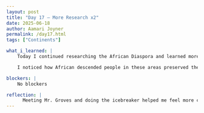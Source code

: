 ```yaml
---
layout: post
title: "Day 17 – More Research x2"
date: 2025-06-18
author: Aamari Joyner
permalink: /day17.html
tags: ["Continents"]

what_i_learned: |
    Today I continued researching the African Diaspora and learned more about how Central America, the Caribbean, South America, and North America have been shaped by African influence. I discovered that many countries across these regions share similiar cultural traditions such as food, music, religion, language, and community values, which all have deep African roots.

    I noticed how African descended people in these areas preserved their identities and adapted their cultures despite colonization and oppression. We also got to meet our high school teacher, Mr.Groves, and did an icebreaker activity to get to know him better. It was a great way to end a powerful learning experience.

blockers: |
    No blockers

reflection: |
      Meeting Mr. Groves and doing the icebreaker helped me feel more connected and excited about the class moving forward. Reflecting on my research today, I'm amazed by how similar the cultures of African descended communities are across different continents. It's powerful to see how people carried their traditions through music, food, faith, and resistance, even when they were taken from their homeland. I feel proud and inspired by the unity and strength within the African diaspora. This experience reminded me that we are all part of a global story of resilence, creativity, and legacy.
---
```


